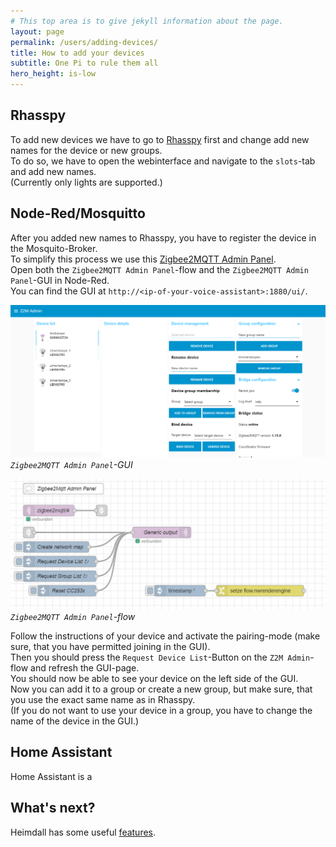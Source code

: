 ```yaml
---
# This top area is to give jekyll information about the page.
layout: page
permalink: /users/adding-devices/
title: How to add your devices
subtitle: One Pi to rule them all
hero_height: is-low
---
```


## Rhasspy

To add new devices we have to go to [Rhasspy](./../tech-stack/rhasspy.md) first and change add new names for the device or new groups.  
To do so, we have to open the webinterface and navigate to the `slots`-tab and add new names.  
(Currently only lights are supported.)

## Node-Red/Mosquitto

After you added new names to Rhasspy, you have to register the device in the Mosquito-Broker.  
To simplify this process we use this [Zigbee2MQTT Admin Panel](https://flows.nodered.org/flow/1f1c0dde4ff193e5c14d5b99442a7d00).  
Open both the `Zigbee2MQTT Admin Panel`-flow and the `Zigbee2MQTT Admin Panel`-GUI in Node-Red.  
You can find the GUI at `http://<ip-of-your-voice-assistant>:1880/ui/`.  

![z2m-gui](./../../assets/Node-Red/z2m-gui.png)   
*`Zigbee2MQTT Admin Panel`-GUI*  
  
![z2m-flow](./../../assets/Node-Red/z2m-flow.png)   
*`Zigbee2MQTT Admin Panel`-flow*  
  

Follow the instructions of your device and activate the pairing-mode (make sure, that you have permitted joining in the GUI).  
Then you should press the `Request Device List`-Button on the `Z2M Admin`-flow and refresh the GUI-page.  
You should now be able to see your device on the left side of the GUI.  
Now you can add it to a group or create a new group, but make sure, that you use the exact same name as in Rhasspy.  
(If you do not want to use your device in a group, you have to change the name of the device in the GUI.)

## Home Assistant

Home Assistant is a 

## What's next?

Heimdall has some useful [features](./../features/index.md).